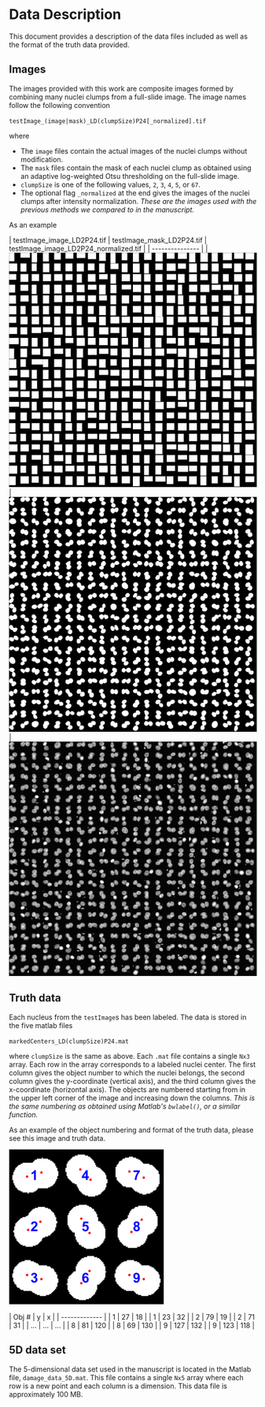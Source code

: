 # Data Description
This document provides a description of the data files included as well as the format of the truth data provided.

## Images
The images provided with this work are composite images formed by combining many nuclei clumps from a full-slide image. The image names follow the following convention

`testImage_(image|mask)_LD(clumpSize)P24[_normalized].tif`

where
* The `image` files contain the actual images of the nuclei clumps without modification.
* The `mask` files contain the mask of each nuclei clump as obtained using an adaptive log-weighted Otsu thresholding on the full-slide image.
* `clumpSize` is one of the following values, `2`, `3`, `4`, `5`, or `67`.
* The optional flag `_normalized` at the end gives the images of the nuclei clumps after intensity normalization. _These are the images used with the previous methods we compared to in the manuscript._

As an example

| testImage_image_LD2P24.tif | testImage_mask_LD2P24.tif | testImage_image_LD2P24_normalized.tif |
| --------------- |
| ![image](testImage_image_LD2P24.tif) | ![mask](testImage_mask_LD2P24.tif) | ![normalized image](testImage_image_LD2P24_normalized.tif)


## Truth data
Each nucleus from the `testImage`s has been labeled. The data is stored in the five matlab files

`markedCenters_LD(clumpSize)P24.mat`

where `clumpSize` is the same as above. Each `.mat` file contains a single `Nx3` array. Each row in the array corresponds to a labeled nuclei center. The first column gives the object number to which the nuclei belongs, the second column gives the y-coordinate (vertical axis), and the third column gives the x-coordinate (horizontal axis). The objects are numbered starting from in the upper left corner of the image and increasing down the columns. _This is the same numbering as obtained using Matlab's `bwlabel()`, or a similar function._

As an example of the object numbering and format of the truth data, please see this image and truth data.

![truth example](/docs/images/truth_example.png)

| Obj # | y | x |
| ------------- |
| 1 | 27 | 18 |
| 1 | 23 | 32 |
| 2 | 79 | 19 |
| 2 | 71 | 31 |
| ... | ... | ... |
| 8 | 81 | 120 |
| 8 | 69 | 130 |
| 9 | 127 | 132 |
| 9 | 123 | 118 |

## 5D data set
The 5-dimensional data set used in the manuscript is located in the Matlab file, `damage_data_5D.mat`. This file contains a single `Nx5` array where each row is a new point and each column is a dimension. This data file is approximately 100 MB.
